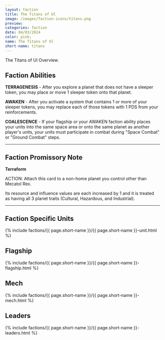 ```yaml
---
layout: faction
title: The Titans of Ul
image: /images/faction-icons/titans.png
preview: 
categories: faction
date: 04/03/2024
color: pink;
name: The Titans of Ul
short-name: titans
---
```

The Titans of Ul Overview.
## Faction Abilities
**TERRAGENESIS** - After you explore a planet that does not have a sleeper token, you may place or move 1 sleeper token onto that planet.

**AWAKEN** - After you activate a system that contains 1 or more of your sleeper tokens, you may replace each of those tokens with 1 PDS from your reinforcements.

**COALESCENCE** - If your flagship or your AWAKEN faction ability places your units into the same space area or onto the same planet as another player's units, your units must participate in combat during "Space Combat" or "Ground Combat" steps.

___

## Faction Promissory Note
**Terraform** 

ACTION: Attach this card to a non-home planet you control other than Mecatol Rex.

Its resource and influence values are each increased by 1 and it is treated as having all 3 planet traits (Cultural, Hazardous, and Industrial).

___

## Faction Specific Units

{% include factions/{{ page.short-name }}/{{ page.short-name }}-unit.html %}

## Flagship

 {% include factions/{{ page.short-name }}/{{ page.short-name }}-flagship.html %}

## Mech

 {% include factions/{{ page.short-name }}/{{ page.short-name }}-mech.html %}

## Leaders

 {% include factions/{{ page.short-name }}/{{ page.short-name }}-leaders.html %}